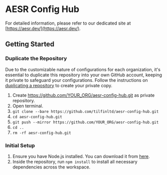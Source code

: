 # AESR Config Hub

For detailed information, please refer to our dedicated site at [https://aesr.dev/](https://aesr.dev/).

## Getting Started

### Duplicate the Repository

Due to the customizable nature of configurations for each organization, it's essential to duplicate this repository into your own GitHub account, keeping it private to safeguard your configurations. Follow the instructions on [duplicating a repository](https://docs.github.com/repositories/creating-and-managing-repositories/duplicating-a-repository) to create your private copy.

1. Create https://github.com/YOUR_ORG/aesr-config-hub.git as private repository.
2. Open terminal.
3. `git clone --bare https://github.com/tilfinltd/aesr-config-hub.git`
4. `cd aesr-config-hub.git`
5. `git push --mirror https://github.com/YOUR_ORG/aesr-config-hub.git`
6. `cd ..`
7. `rm -rf aesr-config-hub.git`

### Initial Setup

1. Ensure you have Node.js installed. You can download it from [here](https://nodejs.org/).
2. Inside the repository, run `npm install` to install all necessary dependencies across the workspace.
